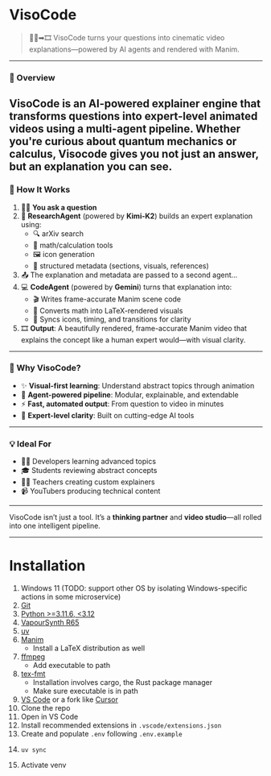 # VisoCode

> 🙋‍♂️➡🎞️ VisoCode turns your questions into cinematic video explanations—powered by AI agents and rendered with Manim.

---
### 🧠 Overview

VisoCode is an **AI-powered explainer engine** that transforms questions into **expert-level animated videos** using a multi-agent pipeline. Whether you're curious about quantum mechanics or calculus, Visocode gives you not just an answer, but an explanation you can **see**.
---

### 🔄 How It Works

1. 🙋‍♂️ **You ask a question**
2. 🧠 **ResearchAgent** (powered by **Kimi-K2**) builds an expert explanation using:
   - 🔍 arXiv search
   - 🧮 math/calculation tools
   - 🖼️ icon generation
   - 🧾 structured metadata (sections, visuals, references)
3. 📤 The explanation and metadata are passed to a second agent...
4. 💻 **CodeAgent** (powered by **Gemini**) turns that explanation into:
   - 🎬 Writes frame-accurate Manim scene code
   - 📐 Converts math into LaTeX-rendered visuals
   - 🧩 Syncs icons, timing, and transitions for clarity
5. 🎞️ **Output**: A beautifully rendered, frame-accurate Manim video that explains the concept like a human expert would—with visual clarity.

---

### 🚀 Why VisoCode?

- ✨ **Visual-first learning**: Understand abstract topics through animation  
- 🔗 **Agent-powered pipeline**: Modular, explainable, and extendable  
- ⚡ **Fast, automated output**: From question to video in minutes  
- 🧠 **Expert-level clarity**: Built on cutting-edge AI tools

---

### 💡 Ideal For

- 👩‍💻 Developers learning advanced topics
- 🎓 Students reviewing abstract concepts
- 👨‍🏫 Teachers creating custom explainers
- 📹 YouTubers producing technical content

---

VisoCode isn’t just a tool. It’s a **thinking partner** and **video studio**—all rolled into one intelligent pipeline.

---

# Installation

1. Windows 11 (TODO: support other OS by isolating Windows-specific actions in some microservice)
2. [Git](https://git-scm.com/downloads)
3. [Python >=3.11.6, <3.12](https://www.python.org/downloads/release/python-3116/)
4. [VapourSynth R65](https://github.com/vapoursynth/vapoursynth/releases/tag/R65)
5. [uv](https://docs.astral.sh/uv/getting-started/installation/)
6. [Manim](https://docs.manim.community/en/stable/installation/uv.html)
   - Install a LaTeX distribution as well
7. [ffmpeg](https://ffmpeg.org/download.html)
   - Add executable to path
8. [tex-fmt](https://github.com/WGUNDERWOOD/tex-fmt)
   - Installation involves cargo, the Rust package manager
   - Make sure executable is in path
9. [VS Code](https://code.visualstudio.com/) or a fork like [Cursor](https://cursor.com/en)
10. Clone the repo
11. Open in VS Code
12. Install recommended extensions in `.vscode/extensions.json`
13. Create and populate `.env` following `.env.example`
14. ```console
    uv sync
    ```
15. Activate venv
